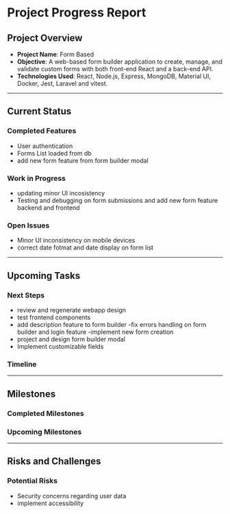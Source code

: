 # Project Progress Report

## Project Overview
- **Project Name**: Form Based
- **Objective**: A web-based form builder application to create, manage, and validate custom forms with both front-end React and a back-end API.
- **Technologies Used**: React, Node.js, Express, MongoDB, Material UI, Docker, Jest, Laravel and vitest.

---

## Current Status

### Completed Features
- User authentication 
- Forms List loaded from db
- add new form feature from form builder modal




### Work in Progress

- updating minor UI incosistency
- Testing and debugging on form submissions and  add new form feature backend and frontend 

### Open Issues

- Minor UI inconsistency on mobile devices
- correct date fotmat and date display on form list

---

## Upcoming Tasks

### Next Steps
- review and regenerate webapp design 
- test frontend components
- add description feature to form builder
-fix errors handling on form builder and login feature
-implement new form creation
- project and design form builder modal
- Implement customizable fields 

### Timeline



---

## Milestones
### Completed Milestones


### Upcoming Milestones


---

## Risks and Challenges
### Potential Risks
- Security concerns regarding user data
- implement accessibility

